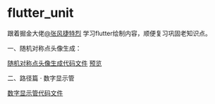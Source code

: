 # flutter_unit

跟着掘金大佬[@张风捷特烈](https://juejin.cn/user/149189281194766)
学习flutter绘制内容，顺便复习巩固老知识点。

一、随机对称点头像生成：

[随机对称点头像生成代码文件](lib/random_symmetry_point)
[预览](md_assets/2_1677052315_AdobeExpress.gif)

二、路径篇 · 数字显示管

[数字显示管代码文件](lib/digital_display_tube)